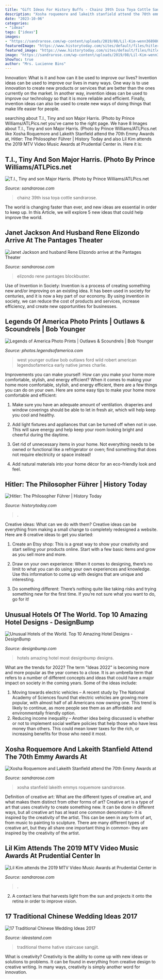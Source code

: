 ```yaml
---
title: "Gift Ideas For History Buffs - Chainz 39th Issa Toya Cottle Sandrarose"
description: "Xosha roquemore and lakeith stanfield attend the 70th emmy awards at"
date: "2023-10-06"
categories:
- "ideas"
tags: ["ideas"]
images:
- "https://sandrarose.com/wp-content/uploads/2019/08/Lil-Kim-wenn36898009.jpg"
featuredImage: "https://www.historytoday.com/sites/default/files/hitler_main.jpg"
featured_image: "https://www.historytoday.com/sites/default/files/hitler_main.jpg"
image: "https://sandrarose.com/wp-content/uploads/2019/08/Lil-Kim-wenn36898009.jpg"
ShowToc: true
author: "Mrs. Lucienne Bins"
---
```



Innovation: What is it and how can it be used to improve our lives?
Invention ideas can be used to improve our lives in many ways. One way is to use innovation to create new products or services that are better than the ones currently on the market. In another way, invention ideas can be used to improve our technology so that it is more reliable and efficient. Finally, invention ideas can also be used to create new ways of doing things that make life easier for people.

	

		
searching about T.I., Tiny and son Major Harris. (Photo by Prince Williams/ATLPics.net you've came to the right page. We have 8 Images about T.I., Tiny and son Major Harris. (Photo by Prince Williams/ATLPics.net like Xosha Roquemore and Lakeith Stanfield attend the 70th Emmy Awards at, Hitler: The Philosopher Führer | History Today and also Lil Kim attends the 2019 MTV Video Music Awards at Prudential Center in. Here it is:
		
    
## T.I., Tiny And Son Major Harris. (Photo By Prince Williams/ATLPics.net

<img loading=lazy src="https://sandrarose.com/wp-content/uploads/2019/09/DSC_7277-650x878.jpg" onerror="this.onerror=null;this.src='https://tse4.mm.bing.net/th?id=OIP.dOOcBXyyqDButQ7XFnJ7NQHaKA&amp;pid=15.1';" alt="T.I., Tiny and son Major Harris. (Photo by Prince Williams/ATLPics.net">

_Source: sandrarose.com_

>chainz 39th issa toya cottle sandrarose. 

	

The world is changing faster than ever, and new ideas are essential in order to keep up. In this Article, we will explore 5 new ideas that could help improve the world.

    
## Janet Jackson And Husband Rene Elizondo Arrive At The Pantages Theater

<img loading=lazy src="https://sandrarose.com/wp-content/uploads/2021/04/Janet-Jackson-and-boyfriend-Rene-Elizondo-GettyImages-529442574.jpg" onerror="this.onerror=null;this.src='https://tse1.mm.bing.net/th?id=OIP.RJ85AZtJYBZ_eltOxswdrQHaLl&amp;pid=15.1';" alt="Janet Jackson and husband Rene Elizondo arrive at the Pantages Theater">

_Source: sandrarose.com_

>elizondo rene pantages blockbuster. 

	

Use of Invention in Society:
Invention is a process of creating something new and/or improving on an existing idea. It has been used in society for centuries, and it is now a key part of our economy. By using invention in society, we can reduce the cost of products and services, increase efficiency, and create new opportunities for businesses.

    
## Legends Of America Photo Prints | Outlaws &amp; Scoundrels | Bob Younger

<img loading=lazy src="http://photos.legendsofamerica.com/img/s/v-3/p409143935-4.jpg" onerror="this.onerror=null;this.src='https://tse2.mm.bing.net/th?id=OIP.-vk_-WVKy9sBsVU7IMGUdAHaKZ&amp;pid=15.1';" alt="Legends of America Photo Prints | Outlaws &amp; Scoundrels | Bob Younger">

_Source: photos.legendsofamerica.com_

>west younger outlaw bob outlaws ford wild robert american legendsofamerica early native james charlie. 

	

Improvements you can make yourself: How can you make your home more comfortable, stylish, and energy efficient?
When it comes to making your home more comfortable, stylish, and energy efficient, there are a few things you can do on your own. Here are some easy tips to make your home more comfortable and efficient: 
1. Make sure you have an adequate amount of ventilation. draperies and window coverings should be able to let in fresh air, which will help keep you cool and healthy.

2. Add light fixtures and appliances that can be turned off when not in use. This will save energy and help keep your room looking bright and cheerful during the daytime.

3. Get rid of unnecessary items in your home. Not everything needs to be owned or functional like a refrigerator or oven; find something that does not require electricity or space instead!

4. Add natural materials into your home décor for an eco-friendly look and feel.

    
## Hitler: The Philosopher Führer | History Today

<img loading=lazy src="https://www.historytoday.com/sites/default/files/hitler_main.jpg" onerror="this.onerror=null;this.src='https://tse2.mm.bing.net/th?id=OIP.CmjtBhMlrVTg8QYW5-yNJwAAAA&amp;pid=15.1';" alt="Hitler: The Philosopher Führer | History Today">

_Source: historytoday.com_

>. 

	

Creative ideas: What can we do with them?
Creative ideas can be everything from making a small change to completely redesigned a website. Here are 8 creative ideas to get you started:
1. Create an Etsy shop: This is a great way to show your creativity and start selling your products online. Start with a few basic items and grow as you sell more and more.

2. Draw on your own experience: When it comes to designing, there’s no limit to what you can do using your own experiences and knowledge. Use this information to come up with designs that are unique and interesting.

3. Do something different: There’s nothing quite like taking risks and trying something new for the first time. If you’re not sure what you want to do, go for it!

    
## Unusual Hotels Of The World. Top 10 Amazing Hotel Designs - DesignBump

<img loading=lazy src="https://designbump.com/wp-content/uploads/2017/02/amazing_hotels_featured.jpg" onerror="this.onerror=null;this.src='https://tse4.mm.bing.net/th?id=OIP.4gEtj6HymjGQYiBenRvIVQHaEK&amp;pid=15.1';" alt="Unusual Hotels of the World. Top 10 Amazing Hotel Designs - DesignBump">

_Source: designbump.com_

>hotels amazing hotel most designbump designs. 

	

What are the trends for 2022?
The term "Ideas 2022" is becoming more and more popular as the year comes to a close. It is an umbrella term that refers to a number of different concepts and ideas that could have a major impact on society in the coming years. Some of the ideas include: 
1) Moving towards electric vehicles – A recent study by The National Academy of Sciences found that electric vehicles are growing more popular, with almost half of all Americans now owning one. This trend is likely to continue, as more people see them as an affordable and environmentally friendly option. 
2) Reducing income inequality – Another idea being discussed is whether or not to implement social welfare policies that help those who have less money than others. This could mean lower taxes for the rich, or increasing benefits for those who need it most.

    
## Xosha Roquemore And Lakeith Stanfield Attend The 70th Emmy Awards At

<img loading=lazy src="https://sandrarose.com/wp-content/uploads/2018/09/Xosha-Roquemore-Lakeith-Stanfield-at-Emmys-1-GettyImages.jpg" onerror="this.onerror=null;this.src='https://tse4.mm.bing.net/th?id=OIP.BIKG3KDPrYjXy_KzC1ND-AHaLH&amp;pid=15.1';" alt="Xosha Roquemore and Lakeith Stanfield attend the 70th Emmy Awards at">

_Source: sandrarose.com_

>xosha stanfield lakeith emmys roquemore sandrarose. 

	

Definition of creative art: What are the different types of creative art, and what makes them distinct from other forms of art?
Creative art is a type of art that uses creativity to create something new. It can be done in different ways, but all creative art has at least one common denominator- it is inspired by the creativity of the artist. This can be seen in any form of art, from music to painting to sculpture. There are many different types of creative art, but they all share one important thing in common- they are inspired by the creativity of the artist.

    
## Lil Kim Attends The 2019 MTV Video Music Awards At Prudential Center In

<img loading=lazy src="https://sandrarose.com/wp-content/uploads/2019/08/Lil-Kim-wenn36898009.jpg" onerror="this.onerror=null;this.src='https://tse4.mm.bing.net/th?id=OIP.34R7wd0n3kUKxn6r1t-QrAHaLH&amp;pid=15.1';" alt="Lil Kim attends the 2019 MTV Video Music Awards at Prudential Center in">

_Source: sandrarose.com_

>. 

	

2. A contact lens that harvests light from the sun and projects it onto the retina in order to improve vision.

    
## 17 Traditional Chinese Wedding Ideas 2017

<img loading=lazy src="https://ideastand.com/wp-content/uploads/2015/09/7-chinese-wedding-decoration-lamp.jpg" onerror="this.onerror=null;this.src='https://tse1.mm.bing.net/th?id=OIP.5QMx11TjwofrESvkVjcv8QHaJ4&amp;pid=15.1';" alt="17 Traditional Chinese Wedding Ideas 2017">

_Source: ideastand.com_

>traditional theme hative staircase sangjit. 

	

What is creativity?
Creativity is the ability to come up with new ideas or solutions to problems. It can be found in everything from creative design to creative writing. In many ways, creativity is simply another word for innovation.

